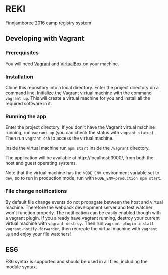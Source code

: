 # REKI
Finnjamboree 2016 camp registry system

## Developing with Vagrant
### Prerequisites
You will need [Vagrant](https://www.vagrantup.com/) and [VirtualBox](https://www.virtualbox.org/) on your machine.

### Installation
Clone this repository into a local directory. Enter the project directory on a command line. Initialize the Vagrant virtual machine with the command `vagrant up`. This will create a virtual machine for you and install all the required software in it.

### Running the app
Enter the project directory. If you don't have the Vagrant virtual machine running, run `vagrant up` (you can check the status with `vagrant status`). Then run `vagrant ssh` to access the virtual machine.

Inside the virtual machine run `npm start` inside the `/vagrant` directory.

The application will be available at http://localhost:3000/, from both the host and guest operating systems.

Note that the virtual machine has the `NODE_ENV`-environment variable set to `dev`, so to run in production mode, run with `NODE_ENV=production npm start`.

### File change notifications
By default file change events do not propagate between the host and virtual machine. Therefore the webpack development server and test watcher won't function properly. The notification can be easily enabled though with a vagrant plugin. If you already have vagrant running, destroy your current virtual machine with `vagrant destroy`. Then run `vagrant plugin install vagrant-notify-forwarder`, then recreate the virtual machine with `vagrant up` and enjoy your file watchers!

## ES6
ES6 syntax is supported and should be used in all files, including the module syntax.
